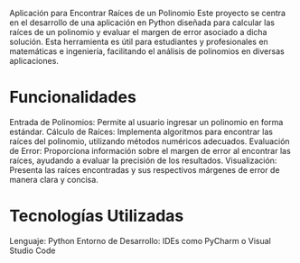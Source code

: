 Aplicación para Encontrar Raíces de un Polinomio
Este proyecto se centra en el desarrollo de una aplicación en Python diseñada para calcular las raíces de un polinomio y evaluar el margen de error asociado a dicha solución. Esta herramienta es útil para estudiantes y profesionales en matemáticas e ingeniería, facilitando el análisis de polinomios en diversas aplicaciones.

# Funcionalidades
Entrada de Polinomios: Permite al usuario ingresar un polinomio en forma estándar.
Cálculo de Raíces: Implementa algoritmos para encontrar las raíces del polinomio, utilizando métodos numéricos adecuados.
Evaluación de Error: Proporciona información sobre el margen de error al encontrar las raíces, ayudando a evaluar la precisión de los resultados.
Visualización: Presenta las raíces encontradas y sus respectivos márgenes de error de manera clara y concisa.

# Tecnologías Utilizadas
Lenguaje: Python
Entorno de Desarrollo: IDEs como PyCharm o Visual Studio Code
